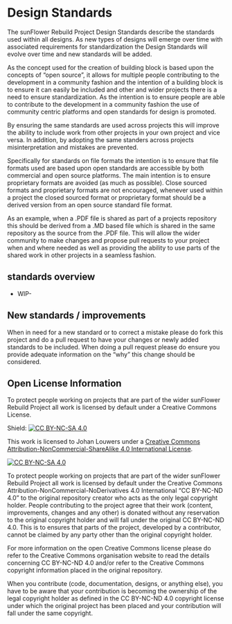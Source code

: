# Design Standards
The sunFlower Rebuild Project Design Standards describe the standards used within all designs. As new types of designs will emerge over time with associated requirements for standardization the Design Standards will evolve over time and new standards will be added.

As the concept used for the creation of building block is based upon the concepts of “open source”, it allows for multiple people contributing to the development in a community fashion and the intention of a building block is to ensure it can easily be included and other and wider projects there is a need to ensure standardization. As the intention is to ensure people are able to contribute to the development in a community fashion the use of community centric platforms and open standards for design is promoted. 

By ensuring the same standards are used across projects this will improve the ability to include work from other projects in your own project and vice versa. In addition, by adopting the same standers across projects misinterpretation and mistakes are prevented. 

Specifically for standards on file formats the intention is to ensure that file formats used are based upon open standards are accessible by both commercial and open source platforms. The main intention is to ensure proprietary formats are avoided (as much as possible). Close sourced formats and proprietary formats are not encouraged, whenever used within a project the closed sourced format or proprietary format should be a derived version from an open source standard file format. 

As an example, when a .PDF file is shared as part of a projects repository this should be derived from a .MD based file which is shared in the same repository as the source from the .PDF file. This will allow the wider community to make changes and propose pull requests to your project when and where needed as well as providing the ability to use parts of the shared work in other projects in a seamless fashion.


## standards overview
- WIP-


## New standards / improvements
When in need for a new standard or to correct a mistake please do fork this project and do a pull request to have your changes or newly added standards to be included. When doing a pull request please do ensure you provide adequate information on the “why” this change should be considered.

## Open License Information
To protect people working on projects that are part of the wider sunFlower Rebuild Project all work is licensed by default under a Creative Commons License.

Shield: [![CC BY-NC-SA 4.0][cc-by-nc-sa-shield]][cc-by-nc-sa]

This work is licensed to Johan Louwers under a
[Creative Commons Attribution-NonCommercial-ShareAlike 4.0 International License][cc-by-nc-sa].

[![CC BY-NC-SA 4.0][cc-by-nc-sa-image]][cc-by-nc-sa]

[cc-by-nc-sa]: http://creativecommons.org/licenses/by-nc-sa/4.0/
[cc-by-nc-sa-image]: https://licensebuttons.net/l/by-nc-sa/4.0/88x31.png
[cc-by-nc-sa-shield]: https://img.shields.io/badge/License-CC%20BY--NC--SA%204.0-lightgrey.svg

To protect people working on projects that are part of the wider sunFlower Rebuild Project all work is licensed by default under the Creative Commons Attribution-NonCommercial-NoDerivatives 4.0 International “CC BY-NC-ND 4.0” to the original repository creator who acts as the only legal copyright holder. People contributing to the project agree that their work (content, improvements, changes and any other) is donated without any reservation to the original copyright holder and will fall under the original CC BY-NC-ND 4.0. This is to ensures that parts of the project, developed by a contributor, cannot be claimed by any party other than the original copyright holder.

For more information on the open Creative Commons license please do refer to the Creative Commons organisation website to read the details concerning CC BY-NC-ND 4.0 and/or refer to the Creative Commons copyright information placed in the original repository.

When you contribute (code, documentation, designs, or anything else), you have to be aware that your contribution is becoming the ownership of the legal copyright holder as defined in the CC BY-NC-ND 4.0 copyright license under which the original project has been placed and your contribution will fall under the same copyright.
